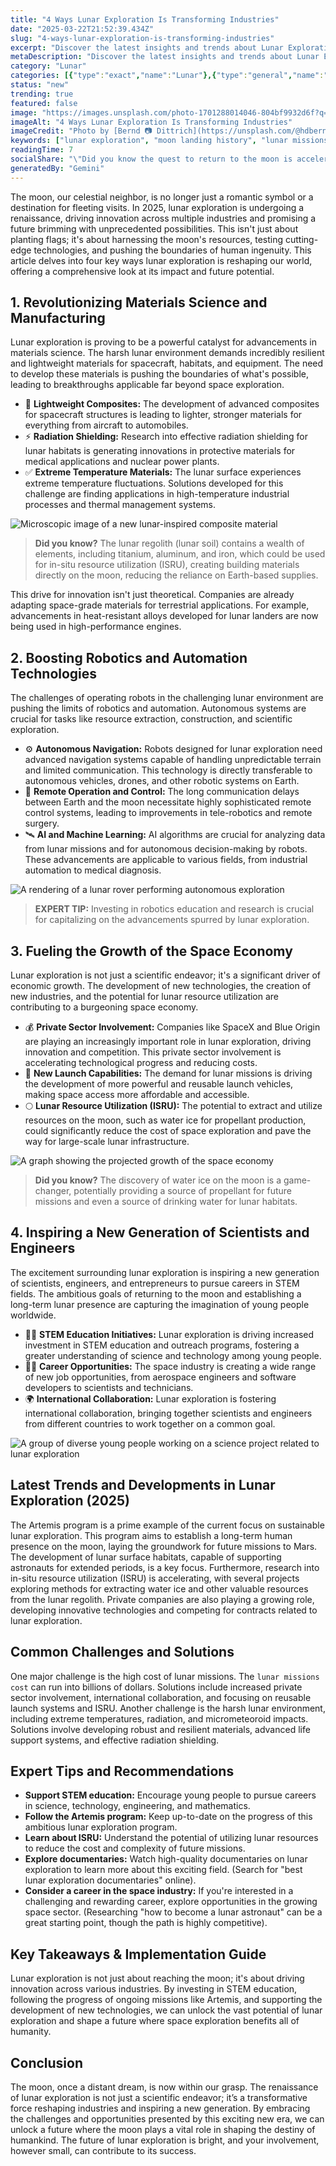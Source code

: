 ```yaml
---
title: "4 Ways Lunar Exploration Is Transforming Industries"
date: "2025-03-22T21:52:39.434Z"
slug: "4-ways-lunar-exploration-is-transforming-industries"
excerpt: "Discover the latest insights and trends about Lunar Exploration. This comprehensive guide covers everything you need to know about Lunar Exploration in 2025."
metaDescription: "Discover the latest insights and trends about Lunar Exploration. This comprehensive guide covers everything you need to know about Lunar Exploration in 202..."
category: "Lunar"
categories: [{"type":"exact","name":"Lunar"},{"type":"general","name":"Space Exploration"},{"type":"medium","name":"Robotics"},{"type":"specific","name":"Autonomous Navigation"},{"type":"niche","name":"Terrain Mapping"}]
status: "new"
trending: true
featured: false
image: "https://images.unsplash.com/photo-1701288014046-804bf9932d6f?q=85&w=1200&fit=max&fm=webp&auto=compress"
imageAlt: "4 Ways Lunar Exploration Is Transforming Industries"
imageCredit: "Photo by [Bernd 📷 Dittrich](https://unsplash.com/@hdbernd) on Unsplash"
keywords: ["lunar exploration", "moon landing history", "lunar missions cost", "buy lunar samples", "future of lunar exploration", "Artemis program", "lunar resources mining", "lunar surface habitat", "best lunar exploration documentaries", "how to become a lunar astronaut"]
readingTime: 7
socialShare: "\"Did you know the quest to return to the moon is accelerating innovation across multiple industries, from materials science to robotics, creating a future brimming with unprecedented possibilities?\""
generatedBy: "Gemini"
---
```




The moon, our celestial neighbor, is no longer just a romantic symbol or a destination for fleeting visits.  In 2025, lunar exploration is undergoing a renaissance, driving innovation across multiple industries and promising a future brimming with unprecedented possibilities. This isn't just about planting flags; it's about harnessing the moon's resources, testing cutting-edge technologies, and pushing the boundaries of human ingenuity. This article delves into four key ways lunar exploration is reshaping our world, offering a comprehensive look at its impact and future potential.

## 1.  Revolutionizing Materials Science and Manufacturing

Lunar exploration is proving to be a powerful catalyst for advancements in materials science. The harsh lunar environment demands incredibly resilient and lightweight materials for spacecraft, habitats, and equipment.  The need to develop these materials is pushing the boundaries of what's possible, leading to breakthroughs applicable far beyond space exploration.

* 🔑 **Lightweight Composites:**  The development of advanced composites for spacecraft structures is leading to lighter, stronger materials for everything from aircraft to automobiles.
* ⚡ **Radiation Shielding:**  Research into effective radiation shielding for lunar habitats is generating innovations in protective materials for medical applications and nuclear power plants.
* ✅ **Extreme Temperature Materials:**  The lunar surface experiences extreme temperature fluctuations.  Solutions developed for this challenge are finding applications in high-temperature industrial processes and thermal management systems.

![Microscopic image of a new lunar-inspired composite material](https://images.unsplash.com/photo-1706552160926-de29d32dbb5e?q=85&w=1200&fit=max&fm=webp&auto=compress)

> **Did you know?**  The lunar regolith (lunar soil) contains a wealth of elements, including titanium, aluminum, and iron, which could be used for in-situ resource utilization (ISRU), creating building materials directly on the moon, reducing the reliance on Earth-based supplies.

This drive for innovation isn't just theoretical.  Companies are already adapting space-grade materials for terrestrial applications. For example, advancements in heat-resistant alloys developed for lunar landers are now being used in high-performance engines.

## 2.  Boosting Robotics and Automation Technologies

The challenges of operating robots in the challenging lunar environment are pushing the limits of robotics and automation.  Autonomous systems are crucial for tasks like resource extraction, construction, and scientific exploration.

* ⚙️ **Autonomous Navigation:**  Robots designed for lunar exploration need advanced navigation systems capable of handling unpredictable terrain and limited communication. This technology is directly transferable to autonomous vehicles, drones, and other robotic systems on Earth.
* 🤖 **Remote Operation and Control:**  The long communication delays between Earth and the moon necessitate highly sophisticated remote control systems, leading to improvements in tele-robotics and remote surgery.
* 🛰️ **AI and Machine Learning:**  AI algorithms are crucial for analyzing data from lunar missions and for autonomous decision-making by robots.  These advancements are applicable to various fields, from industrial automation to medical diagnosis.

![A rendering of a lunar rover performing autonomous exploration](https://images.unsplash.com/photo-1676236285859-a2907b80f927?q=85&w=1200&fit=max&fm=webp&auto=compress)

> **EXPERT TIP:** Investing in robotics education and research is crucial for capitalizing on the advancements spurred by lunar exploration.

## 3.  Fueling the Growth of the Space Economy

Lunar exploration is not just a scientific endeavor; it's a significant driver of economic growth.  The development of new technologies, the creation of new industries, and the potential for lunar resource utilization are contributing to a burgeoning space economy.

* 💰 **Private Sector Involvement:** Companies like SpaceX and Blue Origin are playing an increasingly important role in lunar exploration, driving innovation and competition.  This private sector involvement is accelerating technological progress and reducing costs.
* 🚀 **New Launch Capabilities:**  The demand for lunar missions is driving the development of more powerful and reusable launch vehicles, making space access more affordable and accessible.
* 🌕 **Lunar Resource Utilization (ISRU):**  The potential to extract and utilize resources on the moon, such as water ice for propellant production, could significantly reduce the cost of space exploration and pave the way for large-scale lunar infrastructure.

![A graph showing the projected growth of the space economy](https://images.unsplash.com/photo-1708796585268-64f82e8e1a4d?q=85&w=1200&fit=max&fm=webp&auto=compress)

> **Did you know?**  The discovery of water ice on the moon is a game-changer, potentially providing a source of propellant for future missions and even a source of drinking water for lunar habitats.

## 4.  Inspiring a New Generation of Scientists and Engineers

The excitement surrounding lunar exploration is inspiring a new generation of scientists, engineers, and entrepreneurs to pursue careers in STEM fields.  The ambitious goals of returning to the moon and establishing a long-term lunar presence are capturing the imagination of young people worldwide.

* 🧑‍🚀 **STEM Education Initiatives:**  Lunar exploration is driving increased investment in STEM education and outreach programs, fostering a greater understanding of science and technology among young people.
* 👨‍💻 **Career Opportunities:**  The space industry is creating a wide range of new job opportunities, from aerospace engineers and software developers to scientists and technicians.
* 🌍 **International Collaboration:**  Lunar exploration is fostering international collaboration, bringing together scientists and engineers from different countries to work together on a common goal.

![A group of diverse young people working on a science project related to lunar exploration](https://images.unsplash.com/photo-1701288014046-804bf9932d6f?q=85&w=1200&fit=max&fm=webp&auto=compress)

## Latest Trends and Developments in Lunar Exploration (2025)

The Artemis program is a prime example of the current focus on sustainable lunar exploration.  This program aims to establish a long-term human presence on the moon, laying the groundwork for future missions to Mars.  The development of lunar surface habitats, capable of supporting astronauts for extended periods, is a key focus.  Furthermore, research into in-situ resource utilization (ISRU) is accelerating, with several projects exploring methods for extracting water ice and other valuable resources from the lunar regolith.  Private companies are also playing a growing role, developing innovative technologies and competing for contracts related to lunar exploration.

## Common Challenges and Solutions

One major challenge is the high cost of lunar missions.  The  `lunar missions cost` can run into billions of dollars.  Solutions include increased private sector involvement, international collaboration, and focusing on reusable launch systems and ISRU. Another challenge is the harsh lunar environment, including extreme temperatures, radiation, and micrometeoroid impacts.  Solutions involve developing robust and resilient materials, advanced life support systems, and effective radiation shielding.

## Expert Tips and Recommendations

* **Support STEM education:** Encourage young people to pursue careers in science, technology, engineering, and mathematics.
* **Follow the Artemis program:** Keep up-to-date on the progress of this ambitious lunar exploration program.
* **Learn about ISRU:** Understand the potential of utilizing lunar resources to reduce the cost and complexity of future missions.
* **Explore documentaries:** Watch high-quality documentaries on lunar exploration to learn more about this exciting field. (Search for "best lunar exploration documentaries" online).
* **Consider a career in the space industry:** If you're interested in a challenging and rewarding career, explore opportunities in the growing space sector.  (Researching "how to become a lunar astronaut" can be a great starting point, though the path is highly competitive).

## Key Takeaways & Implementation Guide

Lunar exploration is not just about reaching the moon; it's about driving innovation across various industries. By investing in STEM education, following the progress of ongoing missions like Artemis, and supporting the development of new technologies, we can unlock the vast potential of lunar exploration and shape a future where space exploration benefits all of humanity.

## Conclusion

The moon, once a distant dream, is now within our grasp.  The renaissance of lunar exploration is not just a scientific endeavor; it’s a transformative force reshaping industries and inspiring a new generation.  By embracing the challenges and opportunities presented by this exciting new era, we can unlock a future where the moon plays a vital role in shaping the destiny of humankind.  The future of lunar exploration is bright, and your involvement, however small, can contribute to its success.


